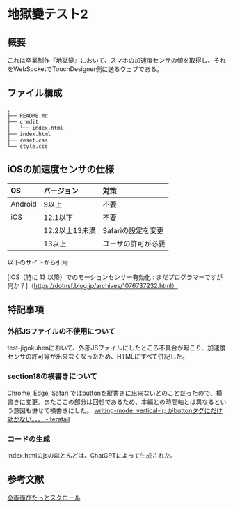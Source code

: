 # 地獄變テスト2

## 概要
これは卒業制作『地獄變』において、スマホの加速度センサの値を取得し、それをWebSocketでTouchDesigner側に送るウェブである。

## ファイル構成
```
.
├── README.md
├── credit
│   └── index.html
├── index.html
├── reset.css
└── style.css
```

## iOSの加速度センサの仕様

|  OS  | バージョン | 対策　　　　|
|:-----|:---------|:----------|
|Android|9以上|不要|
|iOS|12.1以下|不要|
|   |12.2以上13未満|Safariの設定を変更|
|   |13以上|ユーザの許可が必要|

以下のサイトから引用

[iOS（特に 13 以降）でのモーションセンサー有効化 : まだプログラマーですが何か？]（https://dotnsf.blog.jp/archives/1076737232.html）

## 特記事項
### 外部JSファイルの不使用について
test-jigokuhenにおいて、外部JSファイルにしたところ不具合が起こり、加速度センサの許可等が出来なくなったため、HTMLにすべて併記した。

### section18の横書きについて
Chrome, Edge, Safari ではbuttonを縦書きに出来ないとのことだったので、横書きに変更。またここの部分は回想であるため、本編との時間軸とは異なるという意図も併せて横書きにした。
[writing-mode: vertical-lr; がbuttonタグにだけ効かない。。。 - teratail](https://teratail.com/questions/frvtbi60o04vj2)

### コードの生成
index.htmlのjsのほとんどは、ChatGPTによって生成された。

## 参考文献
[全画面ぴたっとスクロール](https://ics.media/entry/191211/)